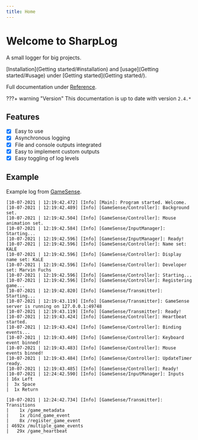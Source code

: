 ```yaml
---
title: Home
---
```


# Welcome to SharpLog
A small logger for big projects.

[Installation](Getting started/#installation) and [usage](Getting started/#usage) under [Getting started](Getting started/).

Full documentation under [Reference](/Reference/Logger/).

???+ warning "Version"
    This documentation is up to date with version `2.4.*`

## Features
- [x] Easy to use
- [x] Asynchronous logging
- [x] File and console outputs integrated
- [x] Easy to implement custom outputs
- [x] Easy toggling of log levels

## Example
Example log from [GameSense](https://github.com/habetuz/GameSense).
```
[10-07-2021 | 12:19:42.472] [Info] [Main]: Program started. Welcome.
[10-07-2021 | 12:19:42.489] [Info] [GameSense/Controller]: Background set.
[10-07-2021 | 12:19:42.504] [Info] [GameSense/Controller]: Mouse animation set.
[10-07-2021 | 12:19:42.584] [Info] [GameSense/InputManager]: Starting...
[10-07-2021 | 12:19:42.596] [Info] [GameSense/InputManager]: Ready!
[10-07-2021 | 12:19:42.596] [Info] [GameSense/Controller]: Name set: KALE
[10-07-2021 | 12:19:42.596] [Info] [GameSense/Controller]: Display name set: KaLE
[10-07-2021 | 12:19:42.596] [Info] [GameSense/Controller]: Developer set: Marvin Fuchs
[10-07-2021 | 12:19:42.596] [Info] [GameSense/Controller]: Starting...
[10-07-2021 | 12:19:42.596] [Info] [GameSense/Controller]: Registering game...
[10-07-2021 | 12:19:42.820] [Info] [GameSense/Transmitter]: Starting...
[10-07-2021 | 12:19:43.119] [Info] [GameSense/Transmitter]: GameSense server is running on 127.0.0.1:49748
[10-07-2021 | 12:19:43.119] [Info] [GameSense/Transmitter]: Ready!
[10-07-2021 | 12:19:43.424] [Info] [GameSense/Controller]: Heartbeat started.
[10-07-2021 | 12:19:43.424] [Info] [GameSense/Controller]: Binding events...
[10-07-2021 | 12:19:43.449] [Info] [GameSense/Controller]: Keyboard event binned!
[10-07-2021 | 12:19:43.483] [Info] [GameSense/Controller]: Mouse events binned!
[10-07-2021 | 12:19:43.484] [Info] [GameSense/Controller]: UpdateTimer ready.
[10-07-2021 | 12:19:43.485] [Info] [GameSense/Controller]: Ready!
[10-07-2021 | 12:24:42.590] [Info] [GameSense/InputManager]: Inputs
| 16x Left
|  3x Space
|  1x Return

[10-07-2021 | 12:24:42.734] [Info] [GameSense/Transmitter]: Transitions
|    1x /game_metadata
|    1x /bind_game_event
|    8x /register_game_event
| 4692x /multiple_game_events
|   29x /game_heartbeat
```
